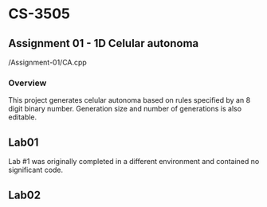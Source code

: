 # CS-3505



## Assignment 01 - 1D Celular autonoma
/Assignment-01/CA.cpp

### Overview
This project generates celular autonoma based on rules specified by an 8 digit binary number. Generation size and number of generations is also editable.

## Lab01
Lab #1 was originally completed in a different environment and contained no significant code.

## Lab02